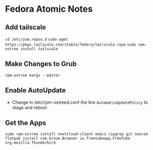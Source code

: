 # Fedora Atomic Notes

## Add tailscale
`cd /etc/yum.repos.d`
`sudo wget https://pkgs.tailscale.com/stable/fedora/tailscale.repo`
`sudo rpm-ostree install tailscale`

## Make Changes to Grub
`rpm-ostree kargs --editor`

## Enable AutoUpdate
- Change in /etc/rpm-ostreed.conf the line `AutomaticUpdatePolicy` to stage and reboot

## Get the Apps 
`sudo rpm-ostree install nextcloud-client emacs ripgrep git neovim`
`flatpak install com.brave.Browser io.freetubeapp.FreeTube org.mozilla.Thunderbird`


